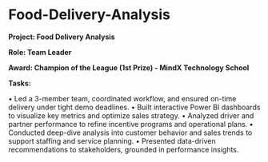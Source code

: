 # Food-Delivery-Analysis
**Project: Food Delivery Analysis**

**Role: Team Leader**

**Award: Champion of the League (1st Prize) - MindX Technology School**

**Tasks:**

•	Led a 3-member team, coordinated workflow, and ensured on-time delivery under tight demo deadlines.
•	Built interactive Power BI dashboards to visualize key metrics and optimize sales strategy.
•	Analyzed driver and partner performance to refine incentive programs and operational plans.
•	Conducted deep-dive analysis into customer behavior and sales trends to support staffing and service planning.
•	Presented data-driven recommendations to stakeholders, grounded in performance insights.
